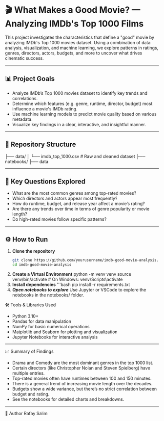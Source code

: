 # 🎬 What Makes a Good Movie? — Analyzing IMDb's Top 1000 Films

This project investigates the characteristics that define a "good" movie by analyzing IMDb's Top 1000 movies dataset. Using a combination of data analysis, visualization, and machine learning, we explore patterns in ratings, genres, directors, actors, budgets, and more to uncover what drives cinematic success.

---

## 📊 Project Goals

- Analyze IMDb’s Top 1000 movies dataset to identify key trends and correlations.
- Determine which features (e.g. genre, runtime, director, budget) most influence a movie's IMDb rating.
- Use machine learning models to predict movie quality based on various metadata.
- Visualize key findings in a clear, interactive, and insightful manner.

---

## 📁 Repository Structure
├── data/
│ └── imdb_top_1000.csv # Raw and cleaned dataset
├── notebooks/
  ├── data


---

## 🧠 Key Questions Explored

- What are the most common genres among top-rated movies?
- Which directors and actors appear most frequently?
- How do runtime, budget, and release year affect a movie’s rating?
- Are there any trends over time in terms of genre popularity or movie length?
- Do high-rated movies follow specific patterns?

---

## ⚙️ How to Run

1. **Clone the repository**
   ```bash
   git clone https://github.com/yourusername/imdb-good-movie-analysis.git
   cd imdb-good-movie-analysis
2. **Create a Virtual Environment**
   python -m venv venv
   source venv/bin/activate  # On Windows: venv\Scripts\activate
3. **Install dependencies**
   '''bash
   pip install -r requirements.txt
4. ***Open notebooks to explore***
   Use Jupyter or VSCode to explore the notebooks in the notebooks/ folder.

🛠️ Tools & Libraries Used
- Python 3.10+
- Pandas for data manipulation
- NumPy for basic numerical operations
- Matplotlib and Seaborn for plotting and visualization
- Jupyter Notebooks for interactive analysis    

---

📈 Summary of Findings
- Drama and Comedy are the most dominant genres in the top 1000 list.
- Certain directors (like Christopher Nolan and Steven Spielberg) have multiple entries.
- Top-rated movies often have runtimes between 100 and 150 minutes.
- There is a general trend of increasing movie length over the decades.
- Budgets show a wide variance, but there’s no strict correlation between budget and rating.
- See the notebooks for detailed charts and breakdowns.

---

👤 Author
Rafay Salim







